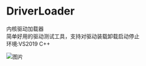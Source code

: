 # DriverLoader
内核驱动加载器  
简单好用的驱动测试工具，支持对驱动装载卸载启动停止  
环境:VS2019 C++  

![图片](https://user-images.githubusercontent.com/57027996/138595927-dbc98ffa-ebcd-452e-b265-5853095c47f3.png)
